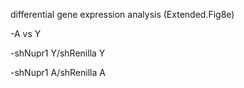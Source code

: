 differential gene expression analysis (Extended.Fig8e)

-A vs Y

-shNupr1 Y/shRenilla Y

-shNupr1 A/shRenilla A
